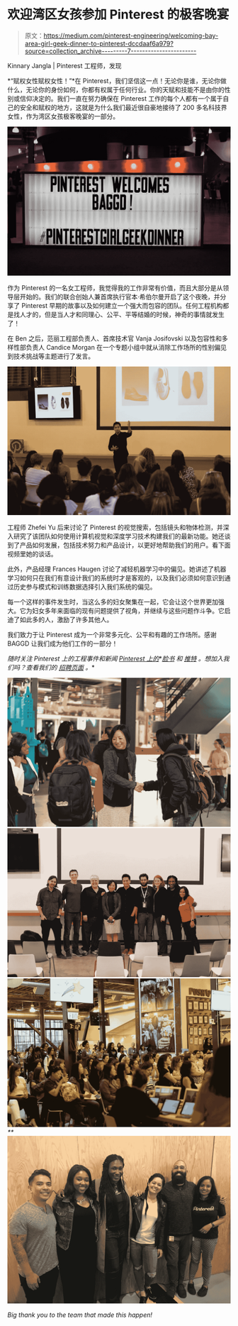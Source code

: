 # 欢迎湾区女孩参加 Pinterest 的极客晚宴

> 原文：<https://medium.com/pinterest-engineering/welcoming-bay-area-girl-geek-dinner-to-pinterest-dccdaaf6a979?source=collection_archive---------7----------------------->

Kinnary Jangla | Pinterest 工程师，发现

*“赋权女性赋权女性！”*在 Pinterest，我们坚信这一点！无论你是谁，无论你做什么，无论你的身份如何，你都有权属于任何行业。你的天赋和技能不是由你的性别或信仰决定的。我们一直在努力确保在 Pinterest 工作的每个人都有一个属于自己的安全和赋权的地方，这就是为什么我们最近很自豪地接待了 200 多名科技界女性，作为湾区女孩极客晚宴的一部分。

![](img/def9d6d08fa313d2ef3535a107e1498f.png)

作为 Pinterest 的一名女工程师，我觉得我的工作非常有价值，而且大部分是从领导层开始的。我们的联合创始人兼首席执行官本·希伯尔曼开启了这个夜晚，并分享了 Pinterest 早期的故事以及如何建立一个强大而包容的团队。任何工程机构都是找人才的，但是当人才和同理心、公平、平等结婚的时候，神奇的事情就发生了！

在 Ben 之后，范丽工程部负责人、首席技术官 Vanja Josifovski 以及包容性和多样性部负责人 Candice Morgan 在一个专题小组中就从消除工作场所的性别偏见到技术挑战等主题进行了发言。

![](img/7fa19ec54ec6f714f45d5adfb6cadfd0.png)

工程师 Zhefei Yu 后来讨论了 Pinterest 的视觉搜索，包括镜头和物体检测，并深入研究了该团队如何使用计算机视觉和深度学习技术构建我们的最新功能。她还谈到了产品如何发展，包括技术努力和产品设计，以更好地帮助我们的用户。看下面视频里她的谈话。

此外，产品经理 Frances Haugen 讨论了减轻机器学习中的偏见。她讲述了机器学习如何只在我们有意设计我们的系统时才是客观的，以及我们必须如何意识到通过历史参与模式和训练数据选择引入我们系统的偏见。

每一个这样的事件发生时，当这么多的妇女聚集在一起，它会让这个世界更加强大。它为妇女多年来面临的现有问题提供了视角，并继续与这些问题作斗争。它启迪了如此多的人，激励了许多其他人。

我们致力于让 Pinterest 成为一个非常多元化、公平和有趣的工作场所。感谢 BAGGD 让我们成为他们工作的一部分！

*随时关注 Pinterest 上的工程事件和新闻* [*Pinterest 上的*](https://www.pinterest.com/malorie/pinterest-engineering-news/)*[*脸书*](https://www.facebook.com/pinterestengineering/) *和* [*推特*](https://twitter.com/PinterestEng) *。想加入我们吗？查看我们的* [*招聘页面*](https://careers.pinterest.com/careers/engineering) *。**

*![](img/8d50fd8d58d596e4c5682141e300b048.png)**![](img/25e3cd408944bfe9334d2a2c54f1f3f6.png)**![](img/3be46aca2f085adf42610f0be663bf4d.png)**![](img/14320ea2ac41d2b36b597aea6a3350d7.png)*

*Big thank you to the team that made this happen!*